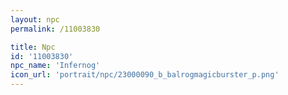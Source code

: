```yaml
---
layout: npc
permalink: /11003830

title: Npc
id: '11003830'
npc_name: 'Infernog'
icon_url: 'portrait/npc/23000090_b_balrogmagicburster_p.png'
---
```


